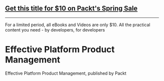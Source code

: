 ## [Get this title for $10 on Packt's Spring Sale](https://www.packt.com/B17613?utm_source=github&utm_medium=packt-github-repo&utm_campaign=spring_10_dollar_2022)
-----
For a limited period, all eBooks and Videos are only $10. All the practical content you need \- by developers, for developers

# Effective Platform Product Management
Effective Platform Product Management, published by Packt
